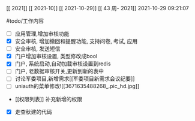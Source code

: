 [[ 2021]]
[[ 2021-10]]
[[ 2021-10-29]]
[[ 43 周- 2021]]
 2021-10-29 09:21:07
 
#todo/工作内容
- [ ] 应用管理,增加审核功能
- [x] 安全审核, 增加撤回和提醒功能, 支持问卷, 考试, 应用
- [ ] 安全审核, 发送短信
- [x] 门户增加审核设置, 类型修改成bool
- [x] 门户, 系统启动,自动加载审核设置到redis
- [ ] 门户, 老数据审核开关,更新到新的表中
- [ ] 讨论军委项目,新增需求[[军委项目新需求会议纪要]]
- [ ] uniauth的菜单修改![[3671635488268_.pic_hd.jpg]]
- [[权限列表]] 补充新增的权限
- [x] 走查秋建的代码
